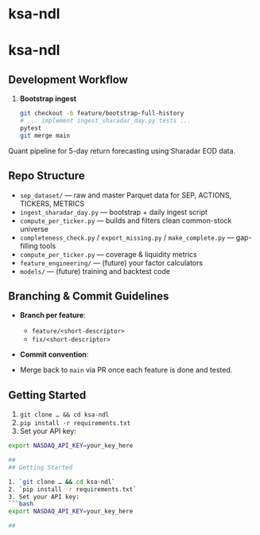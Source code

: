 # ksa-ndl
# ksa-ndl

## Development Workflow

1. **Bootstrap ingest**  
   ```bash
   git checkout -b feature/bootstrap-full-history
   # ... implement ingest_sharadar_day.py tests ...
   pytest
   git merge main


Quant pipeline for 5-day return forecasting using Sharadar EOD data.

## Repo Structure

- `sep_dataset/` — raw and master Parquet data for SEP, ACTIONS, TICKERS, METRICS  
- `ingest_sharadar_day.py` — bootstrap + daily ingest script  
- `compute_per_ticker.py` — builds and filters clean common-stock universe  
- `completeness_check.py` / `export_missing.py` / `make_complete.py` — gap-filling tools  
- `compute_per_ticker.py` — coverage & liquidity metrics  
- `feature_engineering/` — (future) your factor calculators  
- `models/` — (future) training and backtest code  

## Branching & Commit Guidelines

- **Branch per feature**:  
  - `feature/<short-descriptor>`  
  - `fix/<short-descriptor>`  
- **Commit convention**: 

- Merge back to `main` via PR once each feature is done and tested.

## Getting Started

1. `git clone … && cd ksa-ndl`  
2. `pip install -r requirements.txt`  
3. Set your API key:  
 ```bash
 export NASDAQ_API_KEY=your_key_here

## 
## Getting Started

1. `git clone … && cd ksa-ndl`  
2. `pip install -r requirements.txt`  
3. Set your API key:  
 ```bash
 export NASDAQ_API_KEY=your_key_here

## 
